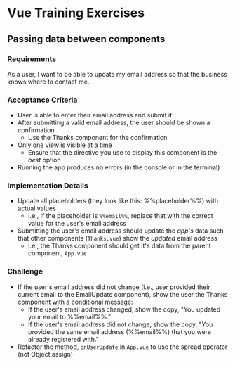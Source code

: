 # Vue Training Exercises

## Passing data between components

### Requirements
As a user, I want to be able to update my email address so that the business knows where to contact me.

### Acceptance Criteria
* User is able to enter their email address and submit it
* After submitting a valid email address, the user should be shown a confirmation 
  * Use the Thanks component for the confirmation
* Only one view is visible at a time
  * Ensure that the directive you use to display this component is the _best_ option 
* Running the app produces no errors (in the console or in the terminal)

### Implementation Details
* Update all placeholders (they look like this: %%placeholder%%) with actual values 
  * I.e., if the placeholder is `%%email%%`, replace that with the correct value for the user's email address
* Submitting the user's email address should update the _app's_ data such that other components (`Thanks.vue`) show the _updated_ email address
  * I.e., the Thanks component should get it's data from the parent component, `App.vue`

### Challenge
* If the user's email address did not change (i.e., user provided their current email to the EmailUpdate component), show the user the Thanks component with a conditional message:
  * If the user's email address changed, show the copy, "You updated your email to %%email%%." 
  * If the user's email address did not change, show the copy, "You provided the same email address (%%email%%) that you were already registered with."
* Refactor the method, `onUserUpdate` in `App.vue` to use the spread operator (not Object.assign)